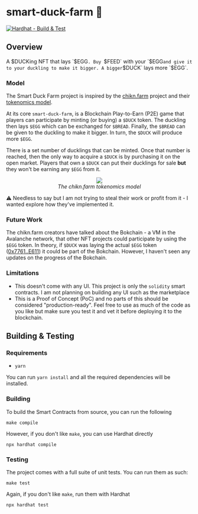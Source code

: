 # smart-duck-farm :duck:
[![Hardhat - Build & Test](https://github.com/kampanosg/smart-duck-farm/actions/workflows/hardhat.yml/badge.svg)](https://github.com/kampanosg/smart-duck-farm/actions/workflows/hardhat.yml)

## Overview

A $DUCKing NFT that lays `$EGG`. Buy `$FEED` with your `$EGG` and give it to your duckling to make it bigger. A bigger `$DUCK` lays more `$EGG`.

### Model
The Smart Duck Farm project is inspired by the [chikn.farm](chikn.farm) project and their [tokenomics model](https://docs.chikn.farm/). 

At its core `smart-duck-farm`, is a Blockchain Play-to-Earn (P2E) game that players can participate by minting (or buying) a `$DUCK` token. The duckling then lays `$EGG` which can be exchanged for `$BREAD`. Finally, the `$BREAD` can be given to the duckling to make it bigger. In turn, the `$DUCK` will produce more `$EGG`.

There is a set number of ducklings that can be minted. Once that number is reached, then the only way to acquire a `$DUCK` is by purchasing it on the open market. Players that own a `$DUCK` can put their ducklings for sale **but** they won't be earning any `$EGG` from it. 

<p align="center">
  <img src="https://3229867498-files.gitbook.io/~/files/v0/b/gitbook-x-prod.appspot.com/o/spaces%2FF8OuqlG4SiJ3bLJ9JiW1%2Fuploads%2F1R1Rr8cFhMxfQMdFtKdh%2Fimage.png?alt=media&token=538f5265-3d55-46cb-ae9b-8acdf58edbb8" />
  <br />
  <span><i>The chikn.farm tokenomics model</i></span>
</p>

:warning: Needless to say but I am not trying to steal their work or profit from it - I wanted explore how they've implemented it.

### Future Work
The chikn.farm creators have talked about the Bokchain - a VM in the Avalanche network, that other NFT projects could participate by using the `$EGG` token. In theory, if `$DUCK` was laying the actual `$EGG` token ([0x7761..E611](https://snowtrace.io/address/0x9C846D808A41328A209e235B5e3c4E626DAb169E)) it could be part of the Bokchain. However, I haven't seen any updates on the progress of the Bokchain.

### Limitations
* This doesn't come with any UI. This project is only the `solidity` smart contracts. I am not planning on building any UI such as the marketplace
* This is a Proof of Concept (PoC) and no parts of this should be considered "production-ready". Feel free to use as much of the code as you like but make sure you test it and vet it before deploying it to the blockchain.

## Building & Testing
### Requirements
* `yarn`

You can run `yarn install` and all the required dependencies will be installed.

### Building
To build the Smart Contracts from source, you can run the following
```
make compile
```
However, if you don't like `make`, you can use Hardhat directly
```
npx hardhat compile
```

### Testing
The project comes with a full suite of unit tests. You can run them as such:
```
make test
```
Again, if you don't like `make`, run them with Hardhat
```
npx hardhat test
```
